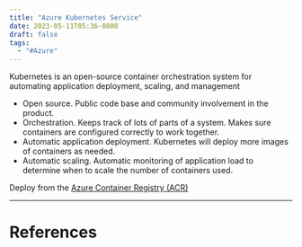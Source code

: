 ```yaml
---
title: "Azure Kubernetes Service"
date: 2023-05-11T05:36-0800
draft: false
tags: 
  - "#Azure"
---
```


Kubernetes is an open-source container orchestration system for automating application deployment, scaling, and management

- Open source. Public code base and community involvement in the product.
- Orchestration. Keeps track of lots of parts of a system. Makes sure containers are configured correctly to work together.
- Automatic application deployment. Kubernetes will deploy more images of containers as needed. 
- Automatic scaling. Automatic monitoring of application load to determine when to scale the number of containers used.

Deploy from the [Azure Container Registry (ACR)](/study/factoids/computer/microsoft/azure/compute/azure-kubernetes-service/azure-container-registry-acr)

---
# References
